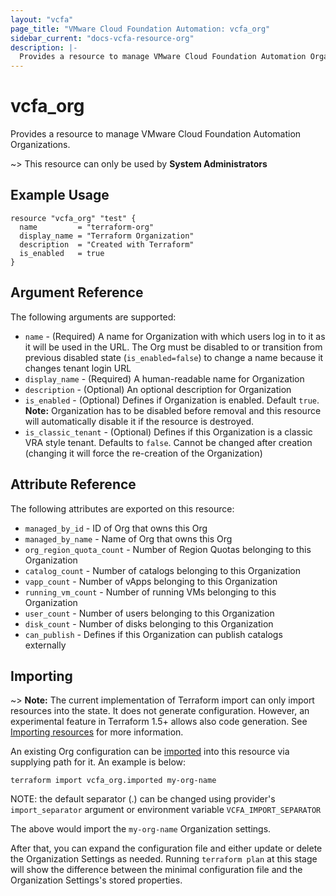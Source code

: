 ```yaml
---
layout: "vcfa"
page_title: "VMware Cloud Foundation Automation: vcfa_org"
sidebar_current: "docs-vcfa-resource-org"
description: |-
  Provides a resource to manage VMware Cloud Foundation Automation Organizations.
---
```


# vcfa\_org

Provides a resource to manage VMware Cloud Foundation Automation Organizations.

~> This resource can only be used by **System Administrators**

## Example Usage

```hcl
resource "vcfa_org" "test" {
  name         = "terraform-org"
  display_name = "Terraform Organization"
  description  = "Created with Terraform"
  is_enabled   = true
}
```

## Argument Reference

The following arguments are supported:

- `name` - (Required) A name for Organization with which users log in to it as it will be used in
  the URL. The Org must be disabled to or transition from previous disabled state
  (`is_enabled=false`) to change a name because it changes tenant login URL
- `display_name` - (Required) A human-readable name for Organization
- `description` - (Optional) An optional description for Organization
- `is_enabled` - (Optional) Defines if Organization is enabled. Default `true`. **Note:**
  Organization has to be disabled before removal and this resource will automatically disable it if
  the resource is destroyed.
- `is_classic_tenant` - (Optional) Defines if this Organization is a classic VRA style tenant. Defaults to `false`. Cannot be
  changed after creation (changing it will force the re-creation of the Organization)

## Attribute Reference

The following attributes are exported on this resource:

- `managed_by_id` - ID of Org that owns this Org
- `managed_by_name` - Name of Org that owns this Org
- `org_region_quota_count` - Number of Region Quotas belonging to this Organization
- `catalog_count` - Number of catalogs belonging to this Organization
- `vapp_count` - Number of vApps belonging to this Organization
- `running_vm_count` - Number of running VMs belonging to this Organization
- `user_count` - Number of users belonging to this Organization
- `disk_count` - Number of disks belonging to this Organization
- `can_publish` - Defines if this Organization can publish catalogs externally

## Importing

~> **Note:** The current implementation of Terraform import can only import resources into the
state. It does not generate configuration. However, an experimental feature in Terraform 1.5+ allows
also code generation. See [Importing resources][importing-resources] for more information.

An existing Org configuration can be [imported][docs-import] into this resource via supplying path
for it. An example is below:

```
terraform import vcfa_org.imported my-org-name
```

NOTE: the default separator (.) can be changed using provider's `import_separator` argument or environment variable `VCFA_IMPORT_SEPARATOR`

The above would import the `my-org-name` Organization settings.

After that, you can expand the configuration file and either update or delete the Organization Settings as needed. Running `terraform plan`
at this stage will show the difference between the minimal configuration file and the Organization Settings's stored properties.

[docs-import]: https://www.terraform.io/docs/import
[importing-resources]: /providers/vmware/vcfa/latest/docs/guides/importing_resources